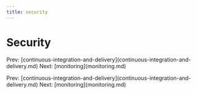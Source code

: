 ```yaml
---
title: security
---
```


# Security

Prev:
\[continuous-integration-and-delivery](continuous-integration-and-delivery.md)
Next: \[monitoring](monitoring.md)

Prev:
\[continuous-integration-and-delivery](continuous-integration-and-delivery.md)
Next: \[monitoring](monitoring.md)
